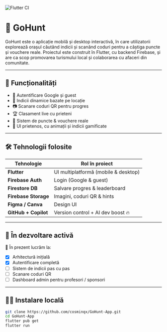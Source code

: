 ![Flutter CI](https://github.com/cosminqx/GoHunt-App/actions/workflows/flutter.yml/badge.svg)

# 🧭 GoHunt

GoHunt este o aplicație mobilă și desktop interactivă, în care utilizatorii explorează orașul căutând indicii și scanând coduri pentru a câștiga puncte și vouchere reale. Proiectul este construit în Flutter, cu backend Firebase, și are ca scop promovarea turismului local și colaborarea cu afaceri din comunitate.

---

## 🚀 Funcționalități

- 🔐 Autentificare Google și guest
- 🧩 Indicii dinamice bazate pe locație
- 📷 Scanare coduri QR pentru progres
- 🏆 Clasament live cu prieteni
- 🎁 Sistem de puncte & vouchere reale
- 🎨 UI prietenos, cu animații și indicii gamificate

---

## 🛠️ Tehnologii folosite

| Tehnologie       | Rol în proiect             |
|------------------|-----------------------------|
| **Flutter**      | UI multiplatformă (mobile & desktop) |
| **Firebase Auth**| Login (Google & guest)      |
| **Firestore DB** | Salvare progres & leaderboard |
| **Firebase Storage** | Imagini, coduri QR & hints |
| **Figma / Canva**| Design UI                   |
| **GitHub + Copilot** | Version control + AI dev boost 🔥 |

---

## 🧪 În dezvoltare activă

📌 În prezent lucrăm la:
- [x] Arhitectură inițială
- [X] Autentificare completă
- [ ] Sistem de indicii pas cu pas
- [ ] Scanare coduri QR
- [ ] Dashboard admin pentru profesori / sponsori

---

## 🧑‍💻 Instalare locală

```bash
git clone https://github.com/cosminqx/GoHunt-App.git
cd GoHunt-App
flutter pub get
flutter run
